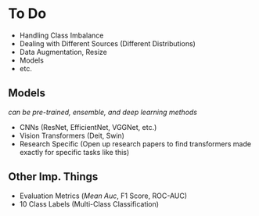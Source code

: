 # To Do

- Handling Class Imbalance
- Dealing with Different Sources (Different Distributions)
- Data Augmentation, Resize
- Models
- etc.

## Models
*can be pre-trained, ensemble, and deep learning methods*
- CNNs (ResNet, EfficientNet, VGGNet, etc.)
- Vision Transformers (Deit, Swin)
- Research Specific (Open up research papers to find transformers made exactly for specific tasks like this)

## Other Imp. Things

-  Evaluation Metrics (_Mean Auc_, F1 Score, ROC-AUC)
-  10 Class Labels (Multi-Class Classification)
